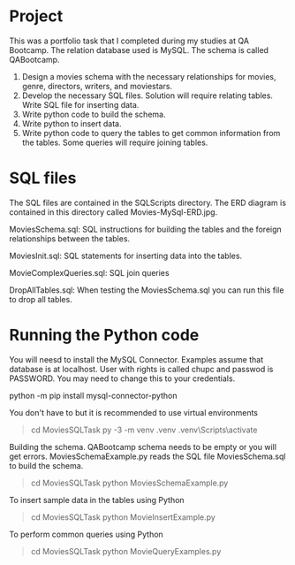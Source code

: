 Project
=======
This was a portfolio task that I completed during my studies at QA Bootcamp. The relation database used is MySQL. The schema is called
QABootcamp.

1. Design a movies schema with the necessary relationships for movies, genre, directors, writers, and moviestars.
2. Develop the necessary SQL files. Solution will require relating tables. Write SQL file for inserting data.
3. Write python code to build the schema.
4. Write python to insert data. 
5. Write python code to query the tables to get common information from the tables. Some queries will require joining tables.

SQL files
=========
The SQL files are contained in the SQLScripts directory. The ERD diagram is contained in this directory called Movies-MySql-ERD.jpg.

MoviesSchema.sql: SQL instructions for building the tables and the foreign relationships between the tables.

MoviesInit.sql: SQL statements for inserting data into the tables.

MovieComplexQueries.sql: SQL join queries

DropAllTables.sql: When testing the MoviesSchema.sql you can run this file to drop all tables.

Running the Python code
=======================
You will neesd to install the MySQL Connector. Examples assume that database is at localhost. User with rights is called chupc and passwod is PASSWORD.
You may need to change this to your credentials.

python -m pip install mysql-connector-python 

You don't have to but it is recommended to use virtual environments

> cd MoviesSQLTask
> py -3 -m venv .venv
> .venv\Scripts\activate

Building the schema. QABootcamp schema needs to be empty or you will get errors. MoviesSchemaExample.py reads the SQL file MoviesSchema.sql to build 
the schema.

> cd MoviesSQLTask
> python MoviesSchemaExample.py

To insert sample data in the tables using Python

> cd MoviesSQLTask
> python MovieInsertExample.py

To perform common queries using Python

> cd MoviesSQLTask
> python MovieQueryExamples.py